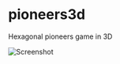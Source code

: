 # pioneers3d
Hexagonal pioneers game in 3D

![Screenshot](benjaminhampe.github.com/pioneers3d/docs/screens/screen_v0.102.png)